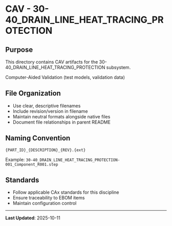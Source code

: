 # CAV - 30-40_DRAIN_LINE_HEAT_TRACING_PROTECTION

## Purpose

This directory contains CAV artifacts for the 30-40_DRAIN_LINE_HEAT_TRACING_PROTECTION subsystem.

Computer-Aided Validation (test models, validation data)

## File Organization

- Use clear, descriptive filenames
- Include revision/version in filename
- Maintain neutral formats alongside native files
- Document file relationships in parent README

## Naming Convention

```
{PART_ID}_{DESCRIPTION}_{REV}.{ext}
```

Example: `30-40_DRAIN_LINE_HEAT_TRACING_PROTECTION-001_Component_R001.step`

## Standards

- Follow applicable CAx standards for this discipline
- Ensure traceability to EBOM items
- Maintain configuration control

---

**Last Updated**: 2025-10-11
